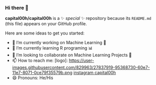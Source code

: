 ### Hi there 👋


**capital00h/capital00h** is a ✨ _special_ ✨ repository because its `README.md` (this file) appears on your GitHub profile.

Here are some ideas to get you started:

- 🔭 I’m currently working on Machine Learning 🦾
- 🌱 I’m currently learning R programing 📊
- 👯 I’m looking to collaborate on Machine Learning Projects 🚧
- 📫 How to reach me: [logo]: https://user-images.githubusercontent.com/829963/27837919-95368730-60e7-11e7-8071-0ce79f35579b.png 
[instagram capital00h](https://www.instagram.com/capital00h/)
- 😄 Pronouns: He/His

